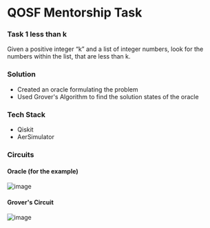 # QOSF Mentorship Task

### Task 1 less than k

Given a positive integer “k” and a list of integer numbers, look for the numbers within the list, that are less than k.

### Solution
- Created an oracle formulating the problem
- Used Grover's Algorithm to find the solution states of the oracle

### Tech Stack
- Qiskit
- AerSimulator

### Circuits

#### Oracle (for the example)
![image](https://github.com/sudoshreyansh/QOSF_task/assets/44190883/29653ee2-b468-4b73-b8f4-97bb031579b5)

#### Grover's Circuit
![image](https://github.com/sudoshreyansh/QOSF_task/assets/44190883/6e8c27e1-4090-4aab-8668-c82e037a0a9a)

